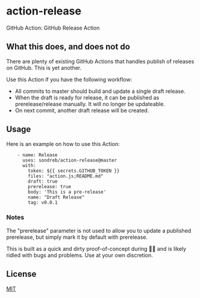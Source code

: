 # action-release

GitHub Action: GitHub Release Action

## What this does, and does not do

There are plenty of existing GitHub Actions that handles publish of releases on GitHub. This is yet another.

Use this Action if you have the following workflow:

- All commits to master should build and update a single draft release.
- When the draft is ready for release, it can be published as prerelease/release manually. It will no longer be updateable.
- On next commit, another draft release will be created.

## Usage

Here is an example on how to use this Action:

```
    - name: Release
      uses: sondreb/action-release@master
      with:
        token: ${{ secrets.GITHUB_TOKEN }}
        files: "action.js;README.md"
        draft: true
        prerelease: true
        body: 'This is a pre-release'
        name: "Draft Release"
        tag: v0.0.1
```

### Notes

The "prerelease" parameter is not used to allow you to update a published prerelease, but simply mark it by default with prerelease.

This is built as a quick and dirty proof-of-concept during 🎅🎄 and is likely ridled with bugs and problems. Use at your own discretion.

## License

[MIT](LICENSE)